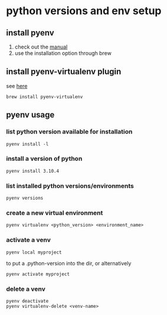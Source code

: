 # python versions and env setup
## install pyenv
1. check out the [manual](https://github.com/pyenv/pyenv?tab=readme-ov-file#unixmacos)
2. use the installation option through brew

## install pyenv-virtualenv plugin
see [here](https://github.com/pyenv/pyenv-virtualenv?tab=readme-ov-file#installing-with-homebrew-for-macos-users)
```
brew install pyenv-virtualenv
```

## pyenv usage
### list python version available for installation
```
pyenv install -l
```

### install a version of python
```
pyenv install 3.10.4
```

### list installed python versions/environments
```
pyenv versions
```

### create a new virtual environment
```
pyenv virtualenv <python_version> <environment_name>
```

### activate a venv
```
pyenv local myproject
```
to put a .python-version into the dir, or alternatively
```
pyenv activate myproject
```

### delete a venv
```
pyenv deactivate
pyenv virtualenv-delete <venv-name>
```

